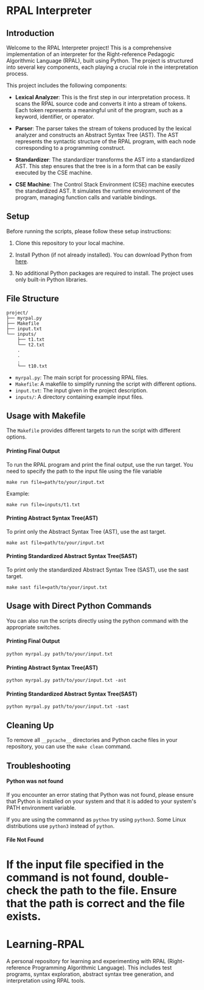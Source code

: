 # RPAL Interpreter

## Introduction

Welcome to the RPAL Interpreter project! This is a comprehensive implementation of an interpreter for the Right-reference Pedagogic Algorithmic Language (RPAL), built using Python. The project is structured into several key components, each playing a crucial role in the interpretation process.

This project includes the following components:

- **Lexical Analyzer**: This is the first step in our interpretation process. It scans the RPAL source code and converts it into a stream of tokens. Each token represents a meaningful unit of the program, such as a keyword, identifier, or operator.

- **Parser**: The parser takes the stream of tokens produced by the lexical analyzer and constructs an Abstract Syntax Tree (AST). The AST represents the syntactic structure of the RPAL program, with each node corresponding to a programming construct.

- **Standardizer**: The standardizer transforms the AST into a standardized AST. This step ensures that the tree is in a form that can be easily executed by the CSE machine.

- **CSE Machine**: The Control Stack Environment (CSE) machine executes the standardized AST. It simulates the runtime environment of the program, managing function calls and variable bindings.

## Setup

Before running the scripts, please follow these setup instructions:

1. Clone this repository to your local machine.

2. Install Python (if not already installed). You can download Python from [here](https://www.python.org/downloads/).

3. No additional Python packages are required to install. The project uses only built-in Python libraries.

## File Structure
```
project/
├── myrpal.py
├── Makefile
├── input.txt
└── inputs/
    ├── t1.txt
    └── t2.txt
    .
    .
    .
    └── t10.txt
```
- `myrpal.py`: The main script for processing RPAL files.    
- `Makefile`: A makefile to simplify running the script with different options.
- `input.txt`: The input given in the project description.
- `inputs/`: A directory containing example input files.

## Usage with Makefile

The `Makefile` provides different targets to run the script with different options. 

#### Printing Final Output
To run the RPAL program and print the final output, use the run target. You need to specify the path to the input file using the file variable
```
make run file=path/to/your/input.txt
```
Example:
```
make run file=inputs/t1.txt
```

#### Printing  Abstract Syntax Tree(AST)
To print only the Abstract Syntax Tree (AST), use the ast target.
```
make ast file=path/to/your/input.txt
```

#### Printing Standardized Abstract Syntax Tree(SAST)
To print only the standardized Abstract Syntax Tree (SAST), use the sast target.
```
make sast file=path/to/your/input.txt
```

## Usage with Direct Python Commands

You can also run the scripts directly using the python command with the appropriate switches.

#### Printing Final Output
```
python myrpal.py path/to/your/input.txt
```

#### Printing Abstract Syntax Tree(AST)
```
python myrpal.py path/to/your/input.txt -ast
```

#### Printing Standardized Abstract Syntax Tree(SAST)
```
python myrpal.py path/to/your/input.txt -sast
```

## Cleaning Up
To remove all `__pycache__` directories and Python cache files in your repository, you can use the `make clean` command.

## Troubleshooting

#### Python was not found
If you encounter an error stating that Python was not found, please ensure that Python is installed on your system and that it is added to your system's PATH environment variable.

If you are using the commannd as `python` try using `python3`. Some Linux distributions use `python3` instead of `python`.

#### File Not Found
If the input file specified in the command is not found, double-check the path to the file. Ensure that the path is correct and the file exists.
=======
# Learning-RPAL
A personal repository for learning and experimenting with RPAL (Right-reference Programming Algorithmic Language). This includes test programs, syntax exploration, abstract syntax tree generation, and interpretation using RPAL tools.


